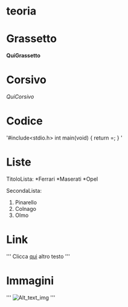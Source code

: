 # teoria



# Grassetto
**QuiGrassetto**


# Corsivo
_QuiCorsivo_


# Codice
'#include<stdio.h>
int main(void)
{
return =;
}
'

# Liste

TitoloLista:
*Ferrari
*Maserati
*Opel

SecondaLista:
1. Pinarello
2. Colnago
3. Olmo



# Link 
'''
Clicca [qui](http://www.google.com/) altro testo
'''

# Immagini
'''
![Alt_text_img](http://www.google.com/img.jpg "titolo")
'''

